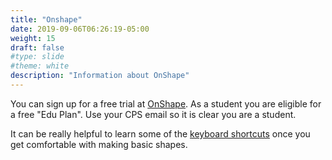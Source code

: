 ```yaml
---
title: "Onshape"
date: 2019-09-06T06:26:19-05:00
weight: 15
draft: false
#type: slide
#theme: white
description: "Information about OnShape"
---
```


You can sign up for a free trial at [OnShape](https://onshape.com). As
a student you are eligible for a free "Edu Plan". Use your CPS email
so it is clear you are a student.

It can be really helpful to learn some of the [keyboard
shortcuts](https://cad.onshape.com/help/Content/shortcut_keys.htm?tocpath=Welcome%20to%20Onshape%20Help%7CUser%20Interface%20Basics%7C_____1)
once you get comfortable with making basic shapes.

